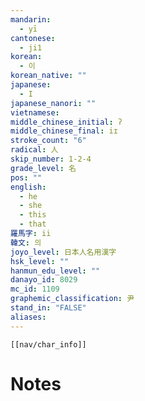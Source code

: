 ```yaml
---
mandarin:
  - yī
cantonese:
  - ji1
korean:
  - 이
korean_native: ""
japanese:
  - I
japanese_nanori: ""
vietnamese:
middle_chinese_initial: ʔ
middle_chinese_final: iɪ
stroke_count: "6"
radical: 人
skip_number: 1-2-4
grade_level: 名
pos: ""
english:
  - he
  - she
  - this
  - that
羅馬字: ii
韓文: 의
joyo_level: 日本人名用漢字
hsk_level: ""
hanmun_edu_level: ""
danayo_id: 8029
mc_id: 1109
graphemic_classification: 尹
stand_in: "FALSE"
aliases:
---
```

```meta-bind-embed
[[nav/char_info]]
```

# Notes
